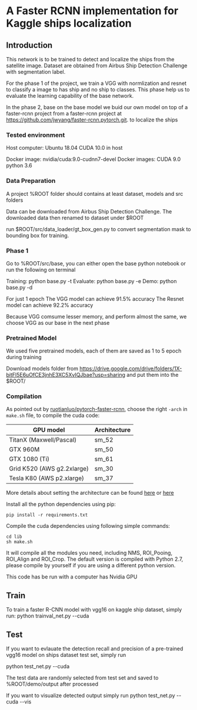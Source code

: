 # A Faster RCNN implementation for Kaggle ships localization


## Introduction

This network is to be trained to detect and localize the ships from the satellite image.
Dataset are obtained from Airbus Ship Detection Challenge with segmentation label. 

For the phase 1 of the project, we train a VGG with normlization and resnet to classify a image to has ship and no ship to classes. This phase help us to evaluate the learning capability of the base network.

In the phase 2, base on the base model we buid our own model on top of a faster-rcnn project from a faster-rcnn project at https://github.com/jwyang/faster-rcnn.pytorch.git. to localize the ships

### Tested environment

Host computer: Ubuntu 18.04
CUDA 10.0 in host

Docker image: nvidia/cuda:9.0-cudnn7-devel 
Docker images: CUDA 9.0
python 3.6

### Data Preparation

A project %ROOT folder should contains at least dataset, models and src folders

Data can be downloaded from Airbus Ship Detection Challenge. The downloaded data then renamed to dataset under $ROOT

run $ROOT/src/data_loader/gt_box_gen.py to convert segmentation mask to bounding box for training.

### Phase 1
Go to %ROOT/src/base, you can either open the base python notebook or run the following on terminal

Training: python base.py -t
Evaluate: python base.py -e
Demo: python base.py -d

For just 1 epoch
The VGG model can achieve 91.5% accuracy 
The Resnet model can achieve 92.2% accuracy

Because VGG comsume lesser memory, and perform almost the same, we choose VGG as our base in the next phase

### Pretrained Model

We used five pretrained models, each of them are saved as 1 to 5 epoch during training

Download models folder from https://drive.google.com/drive/folders/1X-bitFl5E6uOfCE3jnhE3XC5XvIQJbae?usp=sharing and put them into the $ROOT/

### Compilation

As pointed out by [ruotianluo/pytorch-faster-rcnn](https://github.com/ruotianluo/pytorch-faster-rcnn), choose the right `-arch` in `make.sh` file, to compile the cuda code:

  | GPU model  | Architecture |
  | ------------- | ------------- |
  | TitanX (Maxwell/Pascal) | sm_52 |
  | GTX 960M | sm_50 |
  | GTX 1080 (Ti) | sm_61 |
  | Grid K520 (AWS g2.2xlarge) | sm_30 |
  | Tesla K80 (AWS p2.xlarge) | sm_37 |

More details about setting the architecture can be found [here](https://developer.nvidia.com/cuda-gpus) or [here](http://arnon.dk/matching-sm-architectures-arch-and-gencode-for-various-nvidia-cards/)

Install all the python dependencies using pip:
```
pip install -r requirements.txt
```

Compile the cuda dependencies using following simple commands:

```
cd lib
sh make.sh
```

It will compile all the modules you need, including NMS, ROI_Pooing, ROI_Align and ROI_Crop. The default version is compiled with Python 2.7, please compile by yourself if you are using a different python version.

This code has be run with a computer has Nvidia GPU
## Train

To train a faster R-CNN model with vgg16 on kaggle ship dataset, simply run:
python trainval_net.py --cuda

## Test

If you want to evlauate the detection recall and precision of a pre-trained vgg16 model on ships dataset test set, simply run

python test_net.py --cuda

The test data are randomly selected from test set and saved to %ROOT/demo/output after processed

If you want to visualize detected output simply run
python test_net.py --cuda --vis


